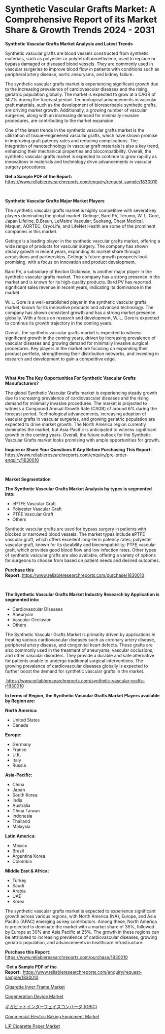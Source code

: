 <p><h1>Synthetic Vascular Grafts Market: A Comprehensive Report of its Market Share & Growth Trends 2024 - 2031</h1></p><p><strong>Synthetic Vascular Grafts Market Analysis and Latest Trends</strong></p>
<p><p>Synthetic vascular grafts are blood vessels constructed from synthetic materials, such as polyester or polytetrafluoroethylene, used to replace or bypass damaged or diseased blood vessels. They are commonly used in vascular surgeries to improve blood flow in patients with conditions such as peripheral artery disease, aortic aneurysms, and kidney failure.</p><p>The synthetic vascular grafts market is experiencing significant growth due to the increasing prevalence of cardiovascular diseases and the rising geriatric population globally. The market is expected to grow at a CAGR of 14.7% during the forecast period. Technological advancements in vascular graft materials, such as the development of bioresorbable synthetic grafts, are driving market growth. Additionally, a growing number of vascular surgeries, along with an increasing demand for minimally invasive procedures, are contributing to the market expansion.</p><p>One of the latest trends in the synthetic vascular grafts market is the utilization of tissue-engineered vascular grafts, which have shown promise in improving graft patency rates and reducing complications. The integration of nanotechnology in vascular graft materials is also a key trend, enhancing their mechanical properties and biocompatibility. Overall, the synthetic vascular grafts market is expected to continue to grow rapidly as innovations in materials and technology drive advancements in vascular surgery procedures.</p></p>
<p><strong>Get a Sample PDF of the Report:&nbsp;</strong> <a href="https://www.reliableresearchreports.com/enquiry/request-sample/1830010">https://www.reliableresearchreports.com/enquiry/request-sample/1830010</a></p>
<p>&nbsp;</p>
<p><strong>Synthetic Vascular Grafts Major Market Players</strong></p>
<p><p>The synthetic vascular grafts market is highly competitive with several key players dominating the global market. Getinge, Bard PV, Terumo, W. L. Gore, Japan Lifeline, B.Braun, LeMaitre Vascular, Suokang, Chest Medical, Maquet, AORTEC, CryoLife, and LifeNet Health are some of the prominent companies in this market.</p><p>Getinge is a leading player in the synthetic vascular grafts market, offering a wide range of products for vascular surgery. The company has shown steady growth in recent years, expanding its market share through acquisitions and partnerships. Getinge's future growth prospects look promising, with a focus on innovation and product development.</p><p>Bard PV, a subsidiary of Becton Dickinson, is another major player in the synthetic vascular grafts market. The company has a strong presence in the market and is known for its high-quality products. Bard PV has reported significant sales revenue in recent years, indicating its dominance in the market.</p><p>W. L. Gore is a well-established player in the synthetic vascular grafts market, known for its innovative products and advanced technology. The company has shown consistent growth and has a strong market presence globally. With a focus on research and development, W. L. Gore is expected to continue its growth trajectory in the coming years.</p><p>Overall, the synthetic vascular grafts market is expected to witness significant growth in the coming years, driven by increasing prevalence of vascular diseases and growing demand for minimally invasive surgical procedures. Key players in the market are focusing on expanding their product portfolio, strengthening their distribution networks, and investing in research and development to gain a competitive edge.</p></p>
<p>&nbsp;</p>
<p><strong>What Are The Key Opportunities For Synthetic Vascular Grafts Manufacturers?</strong></p>
<p><p>The global Synthetic Vascular Grafts market is experiencing steady growth due to increasing prevalence of cardiovascular diseases and the rising demand for minimally invasive procedures. The market is projected to witness a Compound Annual Growth Rate (CAGR) of around 6% during the forecast period. Technological advancements, increasing adoption of vascular grafts in vascular surgeries, and growing geriatric population are expected to drive market growth. The North America region currently dominates the market, but Asia-Pacific is anticipated to witness significant growth in the coming years. Overall, the future outlook for the Synthetic Vascular Grafts market looks promising with ample opportunities for growth.</p></p>
<p><strong>Inquire or Share Your Questions If Any Before Purchasing This Report:</strong> <a href="https://www.reliableresearchreports.com/enquiry/pre-order-enquiry/1830010">https://www.reliableresearchreports.com/enquiry/pre-order-enquiry/1830010</a></p>
<p>&nbsp;</p>
<p><strong>Market Segmentation</strong></p>
<p><strong>The Synthetic Vascular Grafts Market Analysis by types is segmented into:</strong></p>
<p><ul><li>ePTFE Vascular Graft</li><li>Polyester Vascular Graft</li><li>PTFE Vascular Graft</li><li>Others</li></ul></p>
<p><p>Synthetic vascular grafts are used for bypass surgery in patients with blocked or narrowed blood vessels. The market types include ePTFE vascular graft, which offers excellent long-term patency rates; polyester vascular graft, known for its durability and biocompatibility; PTFE vascular graft, which provides good blood flow and low infection rates. Other types of synthetic vascular grafts are also available, offering a variety of options for surgeons to choose from based on patient needs and desired outcomes.</p></p>
<p><strong>Purchase this Report:&nbsp;</strong><a href="https://www.reliableresearchreports.com/purchase/1830010">https://www.reliableresearchreports.com/purchase/1830010</a></p>
<p>&nbsp;</p>
<p><strong>The Synthetic Vascular Grafts Market Industry Research by Application is segmented into:</strong></p>
<p><ul><li>Cardiovascular Diseases</li><li>Aneurysm</li><li>Vascular Occlusion</li><li>Others</li></ul></p>
<p><p>The Synthetic Vascular Grafts Market is primarily driven by applications in treating various cardiovascular diseases such as coronary artery disease, peripheral artery disease, and congenital heart defects. These grafts are also commonly used in the treatment of aneurysms, vascular occlusions, and other vascular disorders. They provide a durable and safe alternative for patients unable to undergo traditional surgical interventions. The growing prevalence of cardiovascular diseases globally is expected to further boost the demand for synthetic vascular grafts in the market.</p></p>
<p><a href="https://www.reliableresearchreports.com/synthetic-vascular-grafts-r1830010">&nbsp;https://www.reliableresearchreports.com/synthetic-vascular-grafts-r1830010</a></p>
<p><strong>In terms of Region, the Synthetic Vascular Grafts Market Players available by Region are:</strong></p>
<p>
    <p> <strong> North America: </strong>
        <ul>
            <li>United States</li>
            <li>Canada</li>
        </ul>
        </p> 
    <p> <strong> Europe: </strong>
        <ul>
            <li>Germany</li>
            <li>France</li>
            <li>U.K.</li>
            <li>Italy</li>
            <li>Russia</li>
        </ul>
        </p> 
    <p> <strong> Asia-Pacific: </strong>
        <ul>
            <li>China</li>
            <li>Japan</li>
            <li>South Korea</li>
            <li>India</li>
            <li>Australia</li>
            <li>China Taiwan</li>
            <li>Indonesia</li>
            <li>Thailand</li>
            <li>Malaysia</li>
        </ul>
        </p> 
    <p> <strong> Latin America: </strong>
        <ul>
            <li>Mexico</li>
            <li>Brazil</li>
            <li>Argentina Korea</li>
            <li>Colombia</li>
        </ul>
        </p> 
    <p> <strong> Middle East & Africa: </strong>
        <ul>
            <li>Turkey</li>
            <li>Saudi</li>
            <li>Arabia</li>
            <li>UAE</li>
            <li>Korea</li>
        </ul>
    </p>
    </p>
<p><p>The synthetic vascular grafts market is expected to experience significant growth across various regions, with North America (NA), Europe, and Asia Pacific (APAC) emerging as key contributors. Among these, North America is projected to dominate the market with a market share of 35%, followed by Europe at 30% and Asia Pacific at 25%. The growth in these regions can be attributed to increasing prevalence of cardiovascular diseases, growing geriatric population, and advancements in healthcare infrastructure.</p></p>
<p><strong>Purchase this Report: </strong><a href="https://www.reliableresearchreports.com/purchase/1830010">https://www.reliableresearchreports.com/purchase/1830010</a></p>
<p>&nbsp;<strong>Get a Sample PDF of the Report:&nbsp;&nbsp;</strong><a href="https://www.reliableresearchreports.com/enquiry/request-sample/1830010">https://www.reliableresearchreports.com/enquiry/request-sample/1830010</a></p>
<p><strong></strong></p>
<p><p><a href="https://www.linkedin.com/pulse/global-cigarette-inner-frame-market-projected-grow-cagr-61-forcasted-k6yze">Cigarette Inner Frame Market</a></p><p><a href="https://github.com/thereveren80/Market-Research-Report-List-1/blob/main/cogeneration-device-market.md">Cogeneration Device Market</a></p><p><a href="https://github.com/TysonKub/Market-Research-Report-List-1/blob/main/2812548168863.md">ギガビットインターフェイスコンバータ (GBIC)</a></p><p><a href="https://github.com/whpnbwim9/Market-Research-Report-List-1/blob/main/commercial-electric-baking-equipment-market.md">Commercial Electric Baking Equipment Market</a></p><p><a href="https://www.linkedin.com/pulse/lip-cigarette-paper-market-overview-global-trends-future-prospects-friae">LIP Cigarette Paper Market</a></p></p>